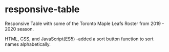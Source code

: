 # responsive-table
Responsive Table with some of the Toronto Maple Leafs Roster from 2019 - 2020 season. 

HTML, CSS, and JavaScript(ES5)
-added a sort button function to sort names alphabetically.
